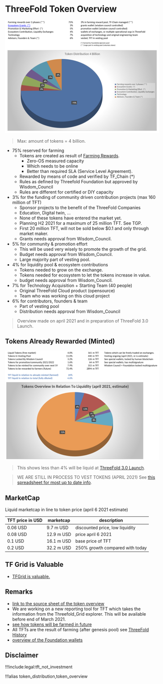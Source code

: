 # ThreeFold Token Overview

![](img/token_overview_april6.png)

> Max: amount of tokens = 4 billion.

- 75% reserved for farming
  - Tokens are created as result of [Farming Rewards](tf_farming).
    - Zero-OS measured capacity
    - Which needs to be online
    - Better than required SLA (Service Level Agreement).
  - Rewarded by means of code and verified by TF_Chain (*)
  - Rules as defined by Threefold Foundation but approved by Wisdom_Council
  - Rules are different for certified or DIY capacity
- 3% for the funding of community driven contribution projects (max 160 million of TFT)
  - Sponsor projects to the benefit of the ThreeFold Companies
  - Education, Digital twin, ...
  - None of these tokens have entered the market yet.
  - Planning H2 2021 for a maximum of 25 million TFT. See TGP.
  - First 20 million TFT, will not be sold below $0.1 and only through market maker.
  - Grants needs approval from Wisdom_Council.
- 5% for community & promotion effort
  - This will be used very wisely to promote the growth of the grid.
  - Budget needs approval from Wisdom_Council.
  - Large majority part of vesting pool.
- 4% for liquidity pool & ecosystem contributions
  - Tokens needed to grow on the exchange.
  - Tokens needed for ecosystem to let the tokens increase in value.
  - budget needs approval from Wisdom_Council.
- 7% for Technology Acquisition + Starting Team (40 people)
  - Original ThreeFold Cloud product (opensource)
  - Team who was working on this cloud project
- 6% for contributors, founders & team
  - Part of vesting pool
  - Distribution needs approval from Wisdom_Council

> Overview made on april 2021 and in preparation of ThreeFold 3.0 Launch.

<!-- Online tool see: https://tokenstats.threefoldtoken.com/ -->

## Tokens Already Rewarded (Minted) 

![](img/tokens_liquid_april6.png)

> This shows less than 4% will be liquid at [ThreeFold 3.0 Launch](threefold30).

> WE ARE STILL IN PROCESS TO VEST TOKENS (APRIL 2021)
> See [this spreadsheet for most up to date info](https://secure.threefold.me/sheet/#/2/sheet/view/4CGJ+yMwEMhDs+66I1rxBJmYETB4j8XDcUqTJ7zOmJk/embed/).

## MarketCap

Liquid marketcap in line to token price (april 6 2021 estimate)

| TFT price in USD | marketcap  | description                     |
| ---------------- | ---------- | ------------------------------- |
| 0.06 USD         | 9.7 m USD  | discounted price, low liquidity |
| 0.08 USD         | 12.9 m USD | price april 6 2021              |
| 0.1 USD          | 16.1 m USD | base price of TFT               |
| 0.2 USD          | 32.2 m USD | 250% growth compared with today |


## TF Grid is Valuable

- [TFGrid is valuable.](token_grid_value_april2021)

## Remarks

- [link to the source sheet of the token overview](https://secure.threefold.me/sheet/#/2/sheet/view/4CGJ+yMwEMhDs+66I1rxBJmYETB4j8XDcUqTJ7zOmJk/embed/)
- We are working on a new reporting tool for TFT which takes the information from the Threefold_Grid explorer. This will be available before end of March 2021.
- [see how tokens will be farmed in future](tokens_to_farm)
- All TFTs are the result of farming (after genesis pool) see [ThreeFold History](threefold_history)
- [overview of the Foundation wallets](threefold_foundation_wallets)


## Disclaimer

!!!include:legal:tft_not_investment

!!!alias token_distribution,token_overview